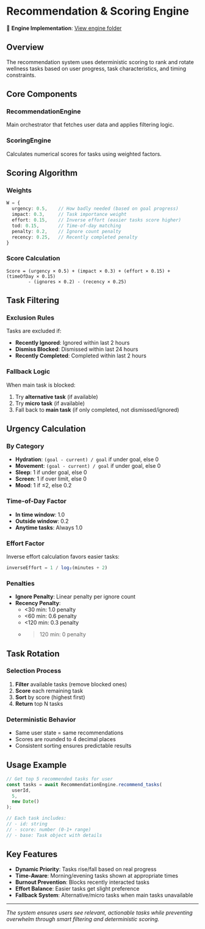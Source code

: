# Recommendation & Scoring Engine

📁 **Engine Implementation**: [View engine folder](./recommendation.ts)

## Overview

The recommendation system uses deterministic scoring to rank and rotate wellness tasks based on user progress, task characteristics, and timing constraints.

## Core Components

### RecommendationEngine
Main orchestrator that fetches user data and applies filtering logic.

### ScoringEngine
Calculates numerical scores for tasks using weighted factors.

## Scoring Algorithm

### Weights
```typescript
W = {
  urgency: 0.5,    // How badly needed (based on goal progress)
  impact: 0.3,     // Task importance weight
  effort: 0.15,    // Inverse effort (easier tasks score higher)
  tod: 0.15,       // Time-of-day matching
  penalty: 0.2,    // Ignore count penalty
  recency: 0.25,   // Recently completed penalty
}
```

### Score Calculation
```
Score = (urgency × 0.5) + (impact × 0.3) + (effort × 0.15) + (timeOfDay × 0.15) 
        - (ignores × 0.2) - (recency × 0.25)
```

## Task Filtering

### Exclusion Rules
Tasks are excluded if:
- **Recently Ignored**: Ignored within last 2 hours
- **Dismiss Blocked**: Dismissed within last 24 hours  
- **Recently Completed**: Completed within last 2 hours

### Fallback Logic
When main task is blocked:
1. Try **alternative task** (if available)
2. Try **micro task** (if available)  
3. Fall back to **main task** (if only completed, not dismissed/ignored)

## Urgency Calculation

### By Category
- **Hydration**: `(goal - current) / goal` if under goal, else 0
- **Movement**: `(goal - current) / goal` if under goal, else 0
- **Sleep**: 1 if under goal, else 0
- **Screen**: 1 if over limit, else 0
- **Mood**: 1 if ≤2, else 0.2

### Time-of-Day Factor
- **In time window**: 1.0
- **Outside window**: 0.2
- **Anytime tasks**: Always 1.0

### Effort Factor
Inverse effort calculation favors easier tasks:
```typescript
inverseEffort = 1 / log₂(minutes + 2)
```

### Penalties
- **Ignore Penalty**: Linear penalty per ignore count
- **Recency Penalty**: 
  - <30 min: 1.0 penalty
  - <60 min: 0.6 penalty  
  - <120 min: 0.3 penalty
  - >120 min: 0 penalty

## Task Rotation

### Selection Process
1. **Filter** available tasks (remove blocked ones)
2. **Score** each remaining task
3. **Sort** by score (highest first)
4. **Return** top N tasks

### Deterministic Behavior
- Same user state = same recommendations
- Scores are rounded to 4 decimal places
- Consistent sorting ensures predictable results

## Usage Example

```typescript
// Get top 5 recommended tasks for user
const tasks = await RecommendationEngine.recommend_tasks(
  userId, 
  5, 
  new Date()
);

// Each task includes:
// - id: string
// - score: number (0-1+ range)
// - base: Task object with details
```

## Key Features

- **Dynamic Priority**: Tasks rise/fall based on real progress
- **Time-Aware**: Morning/evening tasks shown at appropriate times
- **Burnout Prevention**: Blocks recently interacted tasks
- **Effort Balance**: Easier tasks get slight preference
- **Fallback System**: Alternative/micro tasks when main tasks unavailable

---

*The system ensures users see relevant, actionable tasks while preventing overwhelm through smart filtering and deterministic scoring.*